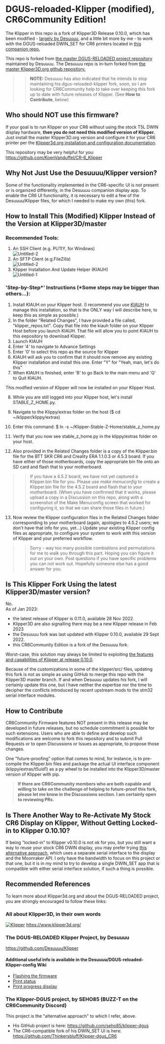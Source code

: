 # DGUS-reloaded-Klipper (modified), CR6Community Edition!
The Klipper in this repo is a fork of Klipper3D Release 0.10.0, which has been modified - [largely by Desuuuu](https://github.com/Desuuuu/klipper), and a little bit more by me - to work with the DGUS-reloaded DWIN_SET for CR6 printers located in [this companion repo.](https://github.com/Thinkersbluff/DGUS-reloadedForKlipper_CR6)

This repo is forked from [the master DGUS-RELOADED project repository](https://github.com/Desuuuu/Klipper) maintained by Desuuuu.
The Desuuuu repo is in-turn forked from [the master Klipper3D.org github repository.](https://github.com/Klipper3d/klipper/)

>>**NOTE:** Desuuuu has also indicated that he intends to stop maintaining his dgus-reloaded-klipper fork, soon, so I am looking for CR6Community help to take over keeping this fork up to date with future releases of Klipper. (See **How to Contribute**, below)

## Who should __NOT__ use this firmware?
If your goal is to run Klipper on your CR6 without using the stock T5L DWIN display hardware, **then you do not need this modified version of Klipper.**
Just install the master Klipper3D.org version and configure it for your CR6 printer per the [Klipper3d.org installation and configuration documentation](https://github.com/Klipper3d/klipper/blob/master/docs/index.md).  

This repository may be very helpful for you: https://github.com/KoenVanduffel/CR-6_Klipper

## Why Not Just Use the Desuuuu/Klipper version?
Some of the functionality implemented in the CR6-specific UI is not present or is organized differently, in the Desuuuu companion display app.
To enable the CR6 UI functionality, it is necessary to edit a few of the Desuuuu/Klipper files, for which I needed to make my own (this) fork.

## How to Install This (Modified) Klipper Instead of the Version at Klipper3D/master

### Recommended Tools:
1. An SSH Client (e.g. PUTtY, for Windows)  
![Untitled-2](https://user-images.githubusercontent.com/36551518/213055863-567e1659-3c46-4944-a5a6-8dd691d03288.png)
2. An SFTP Client (e.g.FileZilla)  
![Untitled-2](https://user-images.githubusercontent.com/36551518/213055590-0c6425ec-da98-4c16-a27d-fe6c14263406.png)
3. Klipper Installation And Update Helper (KIAUH)   
![Untitled-1](https://user-images.githubusercontent.com/36551518/213055141-1b9cad6e-f19e-4cfd-a6a0-a1bf9ef87895.png)


### 'Step-by-Step*' Instructions (*Some steps may be bigger than others...):
1. Install KIAUH on your Klipper host.
   (I recommend you use [KIAUH](https://github.com/th33xitus/kiauh) to manage this installation, so that is the ONLY way I will describe here, to keep this as simple as possible.)
2. In the folder "Related Changes", I have provided a file called, "klipper_repos.txt".  Copy that file into the kiauh folder on your Klipper Host before you launch KIAUH.  That file will allow you to point KIAUH to this eepository to download Klipper.
3. Launch KIAUH
4. Enter '4' to navigate to Advance Settings
5. Enter '0' to select this repo as the source for Klipper
6. KIAUH will ask you to confirm that it should now remove any existing Klipper installation and install this one.  Enter "Y" for "Yeah, man, let's do this"
7. When KIAUH is finished, enter 'B' to go Back to the main menu and 'Q' to Quit KIAUH.

This modfied version of Klipper will now be installed on your Klipper Host.

8. While you are still logged into your Klipper host, let's install STABLE_Z_HOME.py.
9. Navigate to the Klippy/extras folder on the host ($ cd ~/klipper/klippy/extras)
10. Enter this command: $ ln -s ~/Klipper-Stable-Z-Home/stable_z_home.py
11. Verify that you now see stable_z_home.py in the klippy/extras folder on your host.  

12. Also provided in the Related Changes folder is a copy of the Klipper.bin file for the BTT SKR CR6 and Creality ERA 1.1.0.3 or 4.5.3 board. If you have either of those motherboards, copy the appropriate bin file onto an SD card and flash that to your motherboard.
>> If you have a 4.5.2 board, we have not yet captured a Klipper.bin file for you.  Please use _make menuconfig_ to create a Klipper.bin file for the 4.5.2 board and flash that to your motherboard. (When you have confirmed that it works, please upload a copy in a Discussion on this repo, along with a screenshot of the Make Menuconfig screen that worked for configuring it, so that we can share those files in future.)  

13. Now review the Klipper configuration files in the Related Changes folder corresponding to your motherboard (again, apologies to 4.5.2 users; we don't have that info for you, yet...)
    Update your existing Klipper config files as appropriate, to configure your system to work with this version of Klipper and your preferred workflow.
>> Sorry - way too many possible combiations and permutations for me to walk you through this part.  Hoping you can figure it out on your own.  Post questions if you have specific problems you can not work out. Hopefully someone else has a good answer for you.    

## Is This Klipper Fork Using the latest Klipper3D/master version?
No.  
As of Jan 2023: 
- the latest release of Klipper is 0.11.0, available 28 Nov 2022.
- Klipper3D are also signalling there may be a new Klipper release in Feb 2023
- the Desuuuu fork was last updated with Klipper 0.10.0, available 29 Sept 2022.
- this CR6Community Edition is a fork of the Desuuuu fork.

Worst-case, this solution may always be limited to exploiting [the features and capabilities of Klipper at release 0.10.0](https://github.com/Thinkersbluff/dgus-reloaded_klipper/blob/DGUS-ReloadedForCR6/docs/Releases.md).

Because of the customizations in some of the klipper/src/ files, updating this fork is not as simple as using GitHub to merge this repo with the Klipper3D master branch.  If and when Desuuuu updates his fork, I will certainly update this one, but I have neither the expertise nor the time to decipher the conflicts introduced by recent upstream mods to the stm32 serial interface modules. 
 
 ## How to Contribute

CR6Community Firmware features NOT present in this release may be developed in future releases, but no schedule commitment is possible for such extensions.  Users who are able to define and develop such modifications are welcome to fork this repository and to submit Pull Requests or to open Discussions or Issues as appropriate, to propose those changes.

 One "future-proofing" option that comes to mind, for instance, is to pre-compile the Klipper.bin files and package the actual UI interface component (klippy/extras/t5uid1) as a py wheel to be installed into the Klipper3D/master version of Klipper with pip. 

> **If there are CR6Community members who are both capable and willing to take on the challenge of helping to future-proof this fork, please let me know in the Discussions section.  I am certainly open to reviewing PRs.**

## Is There Another Way to Re-Activate My Stock CR6 Display on Klipper, Without Getting Locked-in to Klipper 0.10.10?

If being "locked-in" to Klipper v0.10.0 is not ok for you, but you still want a way to reuse your stock CR6 DWIN display, you may prefer trying [this alternative approach](https://github.com/Thinkersbluff/Klipper-dgus_CR6), which uses a separate serial interface to the display and the Moonraker API.  I only have the bandwidth to focus on this project or that one, but it is in my mind to try to develop a single DWIN_SET app that is compatible with either serial interface solution, if such a thing is possible.    

## Recommended References
To learn more about Klipper3d.org and about the DGUS-RELOADED project, you are strongly encouraged to follow these links:

### All about Klipper3D, in their own words  
[![Klipper](docs/img/klipper-logo-small.png)](https://www.klipper3d.org/)  https://www.klipper3d.org/

### The DGUS-RELOADED Klipper Project, by Desuuuu  
 https://github.com/Desuuuu/Klipper
 
#### Additional useful info is available in the Desuuuu/DGUS-reloaded-Klipper-config Wiki
* [Flashing the firmware](https://github.com/Desuuuu/DGUS-reloaded-Klipper/wiki/Flashing-the-firmware)
* [Print status](https://github.com/Desuuuu/DGUS-reloaded-Klipper/wiki/Print-status)
* [Print progress display](https://github.com/Desuuuu/DGUS-reloaded-Klipper/wiki/Print-progress-display)

 ### The Klipper-DGUS project, by SEHO85 (BUZZ-T on the CR6Community Discord)
 This project is the "alternative approach" to which I refer, above.
  - His GitHub project is here: https://github.com/seho85/klipper-dgus
  - The CR6-compatible fork of his DWIN_SET UI is here: https://github.com/Thinkersbluff/Klipper-dgus_CR6
  
